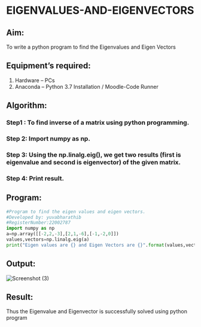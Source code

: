 # EIGENVALUES-AND-EIGENVECTORS
## Aim:
To write a python program to find the Eigenvalues and Eigen Vectors
## Equipment’s required:
1. 	Hardware – PCs
2. 	Anaconda – Python 3.7 Installation / Moodle-Code Runner
## Algorithm:
### Step1 : To find inverse of a matrix using python programming.
### Step 2: Import numpy as np.
### Step 3: Using the np.linalg.eig(),  we get two results (first is eigenvalue and second is eigenvector) of the given matrix.
### Step 4:  Print result.

## Program:
```python
#Program to find the eigen values and eigen vectors.
#Developed by: yuvabharathib
#RegisterNumber:22002787
import numpy as np
a=np.array([[-2,2,-3],[2,1,-6],[-1,-2,0]])
values,vectors=np.linalg.eig(a)
print("Eigen values are {} and Eigen Vectors are {}".format(values,vectors))
```
## Output:
![Screenshot (3)](https://user-images.githubusercontent.com/113497404/192129626-fd0c5a59-f915-48f8-b012-c32625064956.png)

## Result:
Thus the Eigenvalue and Eigenvector is successfully solved using python program

